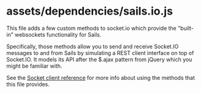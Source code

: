 # assets/dependencies/sails.io.js


This file adds a few custom methods to socket.io which provide the "built-in" websockets functionality for Sails.

Specifically, those methods allow you to send and receive Socket.IO messages to and from Sails by simulating a REST client interface on top of Socket.IO. It models its API after the $.ajax pattern from jQuery which you might be familiar with.

See the [Socket client reference](https://sailsjs.com/documentation/reference/web-sockets/socket-client) for more info about using the methods that this file provides.

<docmeta name="displayName" value="sails.io.js">

